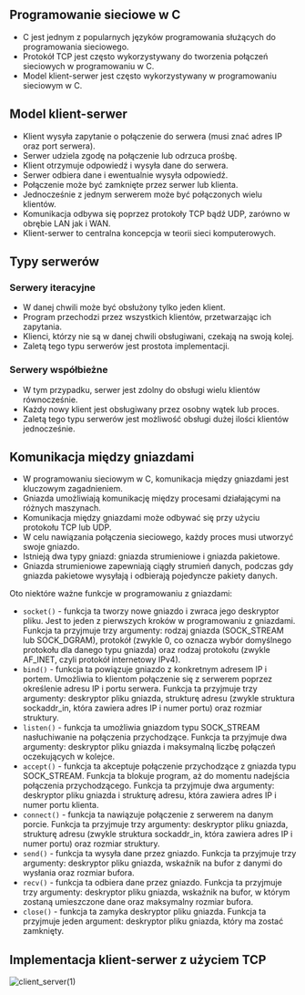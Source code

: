 ## Programowanie sieciowe w C

* C jest jednym z popularnych języków programowania służących do programowania sieciowego.
* Protokół TCP jest często wykorzystywany do tworzenia połączeń sieciowych w programowaniu w C.
* Model klient-serwer jest często wykorzystywany w programowaniu sieciowym w C.

## Model klient-serwer

* Klient wysyła zapytanie o połączenie do serwera (musi znać adres IP oraz port serwera).
* Serwer udziela zgodę na połączenie lub odrzuca prośbę.
* Klient otrzymuje odpowiedź i wysyła dane do serwera.
* Serwer odbiera dane i ewentualnie wysyła odpowiedź.
* Połączenie może być zamknięte przez serwer lub klienta.
* Jednocześnie z jednym serwerem może być połączonych wielu klientów.
* Komunikacja odbywa się poprzez protokoły TCP bądź UDP, zarówno w obrębie LAN jak i WAN.
* Klient-serwer to centralna koncepcja w teorii sieci komputerowych.

## Typy serwerów

### Serwery iteracyjne

* W danej chwili może być obsłużony tylko jeden klient.
* Program przechodzi przez wszystkich klientów, przetwarzając ich zapytania.
* Klienci, którzy nie są w danej chwili obsługiwani, czekają na swoją kolej.
* Zaletą tego typu serwerów jest prostota implementacji.

### Serwery współbieżne

* W tym przypadku, serwer jest zdolny do obsługi wielu klientów równocześnie.
* Każdy nowy klient jest obsługiwany przez osobny wątek lub proces.
* Zaletą tego typu serwerów jest możliwość obsługi dużej ilości klientów jednocześnie.

## Komunikacja między gniazdami

* W programowaniu sieciowym w C, komunikacja między gniazdami jest kluczowym zagadnieniem.
* Gniazda umożliwiają komunikację między procesami działającymi na różnych maszynach.
* Komunikacja między gniazdami może odbywać się przy użyciu protokołu TCP lub UDP.
* W celu nawiązania połączenia sieciowego, każdy proces musi utworzyć swoje gniazdo.
* Istnieją dwa typy gniazd: gniazda strumieniowe i gniazda pakietowe.
* Gniazda strumieniowe zapewniają ciągły strumień danych, podczas gdy gniazda pakietowe wysyłają i odbierają pojedyncze pakiety danych.

Oto niektóre ważne funkcje w programowaniu z gniazdami:

* `socket()` - funkcja ta tworzy nowe gniazdo i zwraca jego deskryptor pliku. Jest to jeden z pierwszych kroków w programowaniu z gniazdami. Funkcja ta przyjmuje trzy argumenty: rodzaj gniazda (SOCK_STREAM lub SOCK_DGRAM), protokół (zwykle 0, co oznacza wybór domyślnego protokołu dla danego typu gniazda) oraz rodzaj protokołu (zwykle AF_INET, czyli protokół internetowy IPv4).
* `bind()` - funkcja ta powiązuje gniazdo z konkretnym adresem IP i portem. Umożliwia to klientom połączenie się z serwerem poprzez określenie adresu IP i portu serwera. Funkcja ta przyjmuje trzy argumenty: deskryptor pliku gniazda, strukturę adresu (zwykle struktura sockaddr_in, która zawiera adres IP i numer portu) oraz rozmiar struktury.
* `listen()` - funkcja ta umożliwia gniazdom typu SOCK_STREAM nasłuchiwanie na połączenia przychodzące. Funkcja ta przyjmuje dwa argumenty: deskryptor pliku gniazda i maksymalną liczbę połączeń oczekujących w kolejce.
* `accept()` - funkcja ta akceptuje połączenie przychodzące z gniazda typu SOCK_STREAM. Funkcja ta blokuje program, aż do momentu nadejścia połączenia przychodzącego. Funkcja ta przyjmuje dwa argumenty: deskryptor pliku gniazda i strukturę adresu, która zawiera adres IP i numer portu klienta.
* `connect()` - funkcja ta nawiązuje połączenie z serwerem na danym porcie. Funkcja ta przyjmuje trzy argumenty: deskryptor pliku gniazda, strukturę adresu (zwykle struktura sockaddr_in, która zawiera adres IP i numer portu) oraz rozmiar struktury.
* `send()` - funkcja ta wysyła dane przez gniazdo. Funkcja ta przyjmuje trzy argumenty: deskryptor pliku gniazda, wskaźnik na bufor z danymi do wysłania oraz rozmiar bufora.
* `recv()` - funkcja ta odbiera dane przez gniazdo. Funkcja ta przyjmuje trzy argumenty: deskryptor pliku gniazda, wskaźnik na bufor, w którym zostaną umieszczone dane oraz maksymalny rozmiar bufora.
* `close()` - funkcja ta zamyka deskryptor pliku gniazda. Funkcja ta przyjmuje jeden argument: deskryptor pliku gniazda, który ma zostać zamknięty.

## Implementacja klient-serwer z użyciem TCP

![client_server(1)](https://user-images.githubusercontent.com/37275728/220887792-7a43fa1c-67fe-456c-9c3d-3f284d7460e5.png)

